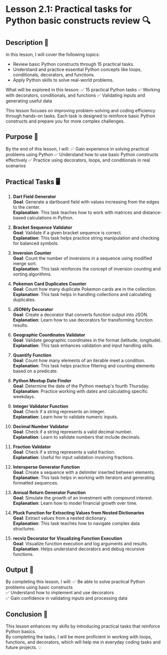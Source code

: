 # Lesson 2.1: Practical tasks for Python basic constructs review 🔍

## Description 📝

In this lesson, I will cover the following topics:

-   Review basic Python constructs through 15 practical tasks.
-   Understand and practice essential Python concepts like loops, conditionals, decorators, and functions.
-   Apply Python skills to solve real-world problems.

What will be explored in this lesson:
✅ 15 practical Python tasks
✅ Working with decorators, conditionals, and functions
✅ Validating inputs and generating useful data

This lesson focuses on improving problem-solving and coding efficiency through hands-on tasks. Each task is designed to reinforce basic Python constructs and prepare you for more complex challenges.

## Purpose 🎯

By the end of this lesson, I will:
✅ Gain experience in solving practical problems using Python
✅ Understand how to use basic Python constructs effectively
✅ Practice using decorators, loops, and conditionals in real scenarios

## Practical Tasks 🖥️

1. **Dart Field Generator**  
   **Goal**: Generate a dartboard field with values increasing from the edges to the center.  
   **Explanation**: This task teaches how to work with matrices and distance-based calculations in Python.

2. **Bracket Sequence Validator**  
   **Goal**: Validate if a given bracket sequence is correct.  
   **Explanation**: This task helps practice string manipulation and checking for balanced symbols.

3. **Inversion Counter**  
   **Goal**: Count the number of inversions in a sequence using modified merge sort.  
   **Explanation**: This task reinforces the concept of inversion counting and sorting algorithms.

4. **Pokemon Card Duplicates Counter**  
   **Goal**: Count how many duplicate Pokemon cards are in the collection.  
   **Explanation**: This task helps in handling collections and calculating duplicates.

5. **JSONify Decorator**  
   **Goal**: Create a decorator that converts function output into JSON.  
   **Explanation**: Learn how to use decorators for transforming function results.

6. **Geographic Coordinates Validator**  
   **Goal**: Validate geographic coordinates in the format (latitude, longitude).  
   **Explanation**: This task enhances validation and input handling skills.

7. **Quantify Function**  
   **Goal**: Count how many elements of an iterable meet a condition.  
   **Explanation**: This task helps practice filtering and counting elements based on a predicate.

8. **Python Meetup Date Finder**  
   **Goal**: Determine the date of the Python meetup's fourth Thursday.  
   **Explanation**: Practice working with dates and calculating specific weekdays.

9. **Integer Validator Function**  
   **Goal**: Check if a string represents an integer.  
   **Explanation**: Learn how to validate numeric inputs.

10. **Decimal Number Validator**  
    **Goal**: Check if a string represents a valid decimal number.  
    **Explanation**: Learn to validate numbers that include decimals.

11. **Fraction Validator**  
    **Goal**: Check if a string represents a valid fraction.  
    **Explanation**: Useful for input validation involving fractions.

12. **Intersperse Generator Function**  
    **Goal**: Create a sequence with a delimiter inserted between elements.  
    **Explanation**: This task helps in working with iterators and generating formatted sequences.

13. **Annual Return Generator Function**  
    **Goal**: Simulate the growth of an investment with compound interest.  
    **Explanation**: Learn how to model financial growth over time.

14. **Pluck Function for Extracting Values from Nested Dictionaries**  
    **Goal**: Extract values from a nested dictionary.  
    **Explanation**: This task teaches how to navigate complex data structures.

15. **recviz Decorator for Visualizing Function Execution**  
    **Goal**: Visualize function execution and log arguments and results.  
    **Explanation**: Helps understand decorators and debug recursive functions.

## Output 📜

By completing this lesson, I will:
✅ Be able to solve practical Python problems using basic constructs  
✅ Understand how to implement and use decorators  
✅ Gain confidence in validating inputs and processing data

## Conclusion 🚀

This lesson enhances my skills by introducing practical tasks that reinforce Python basics.  
By completing the tasks, I will be more proficient in working with loops, functions, and decorators, which will help me in everyday coding tasks and future projects. 💡
